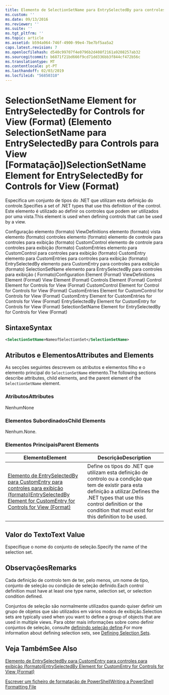 ```yaml
---
title: Elemento de SelectionSetName para EntrySelectedBy para controles para exibição (formato) | Documentos da Microsoft
ms.custom: ''
ms.date: 09/13/2016
ms.reviewer: ''
ms.suite: ''
ms.tgt_pltfrm: ''
ms.topic: article
ms.assetid: b594a064-746f-4900-99e4-7be7bf5aa5a2
caps.latest.revision: 7
ms.openlocfilehash: d540c99707f4e0796b2d408f2161a9208257ab32
ms.sourcegitcommit: b6871f21bd666f9cd71dd336bb3f844cf472b56c
ms.translationtype: MT
ms.contentlocale: pt-PT
ms.lasthandoff: 02/03/2019
ms.locfileid: "56850310"
---
```

# <a name="selectionsetname-element-for-entryselectedby-for-controls-for-view-format"></a><span data-ttu-id="9d889-102">SelectionSetName Element for EntrySelectedBy for Controls for View (Format) (Elemento SelectionSetName para EntrySelectedBy para Controls para View [Formatação])</span><span class="sxs-lookup"><span data-stu-id="9d889-102">SelectionSetName Element for EntrySelectedBy for Controls for View (Format)</span></span>

<span data-ttu-id="9d889-103">Especifica um conjunto de tipos do .NET que utilizam esta definição do controle.</span><span class="sxs-lookup"><span data-stu-id="9d889-103">Specifies a set of .NET types that use this definition of the control.</span></span> <span data-ttu-id="9d889-104">Este elemento é utilizado ao definir os controles que podem ser utilizados por uma vista.</span><span class="sxs-lookup"><span data-stu-id="9d889-104">This element is used when defining controls that can be used by a view.</span></span>

<span data-ttu-id="9d889-105">Configuração elemento (formato) ViewDefinitions elemento (formato) vista elemento (formato) controles elemento (formato) elemento de controle para controles para exibição (formato) CustomControl elemento de controle para controles para exibição (formato) CustomEntries elemento para CustomControl para controles para exibição (formato) CustomEntry elemento para CustomEntries para controles para exibição (formato) EntrySelectedBy elemento para CustomEntry para controles para exibição (formato) SelectionSetName elemento para EntrySelectedBy para controles para exibição ( Formato)</span><span class="sxs-lookup"><span data-stu-id="9d889-105">Configuration Element (Format) ViewDefinitions Element (Format) View Element (Format) Controls Element (Format) Control Element for Controls for View (Format) CustomControl Element for Control for Controls for View (Format) CustomEntries Element for CustomControl for Controls for View (Format) CustomEntry Element for CustomEntries for Controls for View (Format) EntrySelectedBy Element for CustomEntry for Controls for View (Format) SelectionSetName Element for EntrySelectedBy for Controls for View (Format)</span></span>

## <a name="syntax"></a><span data-ttu-id="9d889-106">Sintaxe</span><span class="sxs-lookup"><span data-stu-id="9d889-106">Syntax</span></span>

```xml
<SelectionSetName>NameofSelectionSet</SelectionSetName>

```

## <a name="attributes-and-elements"></a><span data-ttu-id="9d889-107">Atributos e Elementos</span><span class="sxs-lookup"><span data-stu-id="9d889-107">Attributes and Elements</span></span>

<span data-ttu-id="9d889-108">As secções seguintes descrevem os atributos e elementos filho e o elemento principal do `SelectionSetName` elemento.</span><span class="sxs-lookup"><span data-stu-id="9d889-108">The following sections describe attributes, child elements, and the parent element of the `SelectionSetName` element.</span></span>

### <a name="attributes"></a><span data-ttu-id="9d889-109">Atributos</span><span class="sxs-lookup"><span data-stu-id="9d889-109">Attributes</span></span>

<span data-ttu-id="9d889-110">Nenhum</span><span class="sxs-lookup"><span data-stu-id="9d889-110">None</span></span>

### <a name="child-elements"></a><span data-ttu-id="9d889-111">Elementos Subordinados</span><span class="sxs-lookup"><span data-stu-id="9d889-111">Child Elements</span></span>

<span data-ttu-id="9d889-112">Nenhum.</span><span class="sxs-lookup"><span data-stu-id="9d889-112">None.</span></span>

### <a name="parent-elements"></a><span data-ttu-id="9d889-113">Elementos Principais</span><span class="sxs-lookup"><span data-stu-id="9d889-113">Parent Elements</span></span>

|<span data-ttu-id="9d889-114">Elemento</span><span class="sxs-lookup"><span data-stu-id="9d889-114">Element</span></span>|<span data-ttu-id="9d889-115">Descrição</span><span class="sxs-lookup"><span data-stu-id="9d889-115">Description</span></span>|
|-------------|-----------------|
|[<span data-ttu-id="9d889-116">Elemento de EntrySelectedBy para CustomEntry para controles para exibição (formato)</span><span class="sxs-lookup"><span data-stu-id="9d889-116">EntrySelectedBy Element for CustomEntry for Controls for View (Format)</span></span>](./entryselectedby-element-for-customentry-for-controls-for-view-format.md)|<span data-ttu-id="9d889-117">Define os tipos do .NET que utilizam esta definição de controlo ou a condição que tem de existir para esta definição a utilizar.</span><span class="sxs-lookup"><span data-stu-id="9d889-117">Defines the .NET types that use this control definition or the condition that must exist for this definition to be used.</span></span>|

## <a name="text-value"></a><span data-ttu-id="9d889-118">Valor do Texto</span><span class="sxs-lookup"><span data-stu-id="9d889-118">Text Value</span></span>

<span data-ttu-id="9d889-119">Especifique o nome do conjunto de seleção.</span><span class="sxs-lookup"><span data-stu-id="9d889-119">Specify the name of the selection set.</span></span>

## <a name="remarks"></a><span data-ttu-id="9d889-120">Observações</span><span class="sxs-lookup"><span data-stu-id="9d889-120">Remarks</span></span>

<span data-ttu-id="9d889-121">Cada definição de controlo tem de ter, pelo menos, um nome de tipo, conjunto de seleção ou condição de seleção definido.</span><span class="sxs-lookup"><span data-stu-id="9d889-121">Each control definition must have at least one type name, selection set, or selection condition defined.</span></span>

<span data-ttu-id="9d889-122">Conjuntos de seleção são normalmente utilizados quando quiser definir um grupo de objetos que são utilizados em vários modos de exibição.</span><span class="sxs-lookup"><span data-stu-id="9d889-122">Selection sets are typically used when you want to define a group of objects that are used in multiple views.</span></span> <span data-ttu-id="9d889-123">Para obter mais informações sobre como definir conjuntos de seleção, consulte [definindo seleção define](./defining-selection-sets.md).</span><span class="sxs-lookup"><span data-stu-id="9d889-123">For more information about defining selection sets, see [Defining Selection Sets](./defining-selection-sets.md).</span></span>

## <a name="see-also"></a><span data-ttu-id="9d889-124">Veja Também</span><span class="sxs-lookup"><span data-stu-id="9d889-124">See Also</span></span>

[<span data-ttu-id="9d889-125">Elemento de EntrySelectedBy para CustomEntry para controles para exibição (formato)</span><span class="sxs-lookup"><span data-stu-id="9d889-125">EntrySelectedBy Element for CustomEntry for Controls for View (Format)</span></span>](./entryselectedby-element-for-customentry-for-controls-for-view-format.md)

[<span data-ttu-id="9d889-126">Escrever um ficheiro de formatação de PowerShell</span><span class="sxs-lookup"><span data-stu-id="9d889-126">Writing a PowerShell Formatting File</span></span>](./writing-a-powershell-formatting-file.md)

